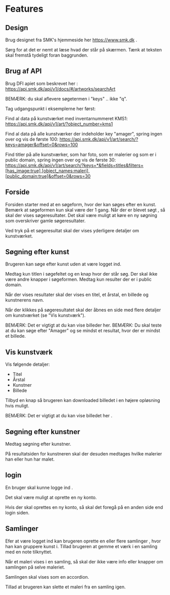 
# Features

## Design

Brug designet fra SMK's hjemmeside her https://www.smk.dk .

Sørg for at det er nemt at læse hvad der står på skærmen. Tænk at teksten skal fremstå tydeligt foran baggrunden.


## Brug af API

Brug DFI apiet som beskrevet her : https://api.smk.dk/api/v1/docs/#/artworks/searchArt 


BEMÆRK: du skal aflevere søgetermen i "keys" .. ikke "q".

Tag udgangspunkt i eksemplerne her først:

Find al data på kunstværket med inventarnummeret KMS1:
https://api.smk.dk/api/v1/art/?object_number=kms1

Find al data på alle kunstværker der indeholder key "amager", spring ingen over og vis de første 100:
https://api.smk.dk/api/v1/art/search/?keys=amager&offset=0&rows=100

Find titler på alle kunstværker, som har foto, som er malerier og som er i public domain, spring ingen over og vis de første 30:
https://api.smk.dk/api/v1/art/search/?keys=*&fields=titles&filters=[has_image:true],[object_names:maleri],[public_domain:true]&offset=0&rows=30


## Forside

Forsiden starter med at en søgeform, hvor der kan søges efter en kunst. Bemærk at søgeformen kun skal være der 1 gang.  Når der er blevet søgt , så skal der vises søgeresultater.  Det skal være muligt at køre en ny søgning som overskriver gamle søgeresultater.

Ved tryk på et søgeresultat skal der vises yderligere detaljer om kunstværket.

## Søgning efter kunst 

Brugeren kan søge efter kunst uden at være logget ind.

Medtag kun titlen i søgefeltet og en knap hvor der står søg. Der skal ikke være andre knapper i søgeformen. Medtag kun resulter der er i public domain.

Når der vises resultater skal der vises en titel, et årstal, en billede og kunstnerens navn. 

Når der klikkes på søgeresultatet skal der åbnes en side med flere detaljer om kunstværket (se "Vis kunstværk"). 

BEMÆRK: Det er vigtigt at du kan vise billeder her.
BEMÆRK: Du skal teste at du kan søge efter "Amager" og se mindst et resultat, hvor der er mindst et billede.  


## Vis kunstværk 

Vis følgende detaljer:

 - Titel
 - Årstal
 - Kunstner
 - Billede 

Tilbyd en knap så brugeren kan downloaded billedet i en højere opløsning hvis muligt.
 
BEMÆRK: Det er vigtigt at du kan vise billedet her .



## Søgning efter kunstner

Medtag søgning efter kunstner.

På resultatsiden for kunstneren skal der desuden medtages hvilke malerier han eller hun har malet.

## login 
En bruger skal kunne  logge ind . 

Det skal være muligt at oprette en ny konto.

Hvis der skal oprettes en ny konto, så skal det foregå på en anden side end login siden.

## Samlinger
Efer at være logget ind kan brugeren oprette en eller flere samlinger , hvor han kan gruppere kunst i.  Tillad brugeren at gemme et værk i en samling med en note tilknyttet.

Når et maleri vises i en samling, så skal der ikke være info eller knapper om samlingen på selve maleriet.

Samlingen skal vises som en accordion. 

Tillad at brugeren kan slette et maleri fra en samling igen.
